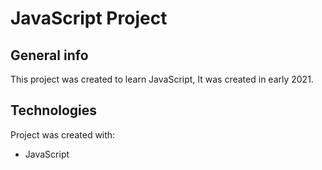 # JavaScript Project

## General info
This project was created to learn JavaScript,
It was created in early 2021.

## Technologies
Project was created with:

* JavaScript

